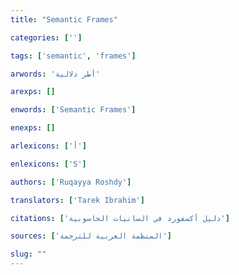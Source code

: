 ```yaml
---
title: "Semantic Frames"

categories: ['']

tags: ['semantic', 'frames']

arwords: 'أطر دلالية'

arexps: []

enwords: ['Semantic Frames']

enexps: []

arlexicons: ['أ']

enlexicons: ['S']

authors: ['Ruqayya Roshdy']

translators: ['Tarek Ibrahim']

citations: ['دليل أكسفورد في السانيات الحاسوبية']

sources: ['المنظمة العربية للترجمة']

slug: ""
---
```

